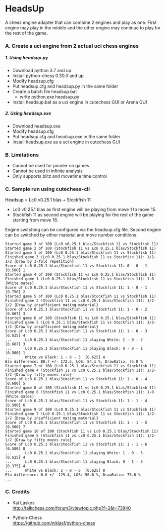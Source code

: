 # HeadsUp
A chess engine adapter that can combine 2 engines and play as one. First engine may play in the middle and the other engine may continue to play for the rest of the game.

### A. Create a uci engine from 2 actual uci chess engines

##### 1. Using headsup.py
* Download python 3.7 and up
* Install python-chess 0.30.0 and up
* Modify headsup.cfg
* Put headsup.cfg and headsup.py in the same folder
* Create a batch file headsup.bat
    * write python.exe headsup.py
* Install headsup.bat as a uci engine in cutechess GUI or Arena GUI

##### 2. Using headsup.exe
* Download headsup.exe
* Modify headsup.cfg
* Put headsup.cfg and headsup.exe in the same folder
* Install headsup.exe as a uci engine in cutechess GUI

### B. Limitations
* Cannot be used for ponder on games
* Cannot be used in infinite analysis
* Only supports blitz and movetime time control

### C. Sample run using cutechess-cli
Headsup = Lc0 v0.25.1 blas + Stockfish 11
* Lc0 v0.25.1 blas as first engine will be playing from move 1 to move 15.
* Stockfish 11 as second engine will be playing for the rest of the game starting from move 16.

Engine switching can be configured via the headsup.cfg file. Second engine can be switched by either material and move number conditions.

```
Started game 3 of 100 (Lc0 v0.25.1 blas/Stockfish 11 vs Stockfish 11)
Started game 2 of 100 (Stockfish 11 vs Lc0 0.25.1 blas/Stockfish 11)
Started game 1 of 100 (Lc0 0.25.1 blas/Stockfish 11 vs Stockfish 11)
Finished game 3 (Lc0 0.25.1 blas/Stockfish 11 vs Stockfish 11): 1/2-1/2 {Draw by 3-fold repetition}
Score of Lc0 0.25.1 blas/Stockfish 11 vs Stockfish 11: 0 - 0 - 1  [0.500] 1
Started game 4 of 100 (Stockfish 11 vs Lc0 0.25.1 blas/Stockfish 11)
Finished game 1 (Lc0 0.25.1 blas/Stockfish 11 vs Stockfish 11): 1-0 {White mates}
Score of Lc0 0.25.1 blas/Stockfish 11 vs Stockfish 11: 1 - 0 - 1  [0.750] 2
Started game 5 of 100 (Lc0 0.25.1 blas/Stockfish 11 vs Stockfish 11)
Finished game 2 (Stockfish 11 vs Lc0 0.25.1 blas/Stockfish 11): 1/2-1/2 {Draw by insufficient mating material}
Score of Lc0 0.25.1 blas/Stockfish 11 vs Stockfish 11: 1 - 0 - 2  [0.667] 3
Started game 6 of 100 (Stockfish 11 vs Lc0 0.25.1 blas/Stockfish 11)
Finished game 5 (Lc0 0.25.1 blas/Stockfish 11 vs Stockfish 11): 1/2-1/2 {Draw by insufficient mating material}
Score of Lc0 0.25.1 blas/Stockfish 11 vs Stockfish 11: 1 - 0 - 3  [0.625] 4
...      Lc0 0.25.1 blas/Stockfish 11 playing White: 1 - 0 - 2  [0.667] 3
...      Lc0 0.25.1 blas/Stockfish 11 playing Black: 0 - 0 - 1  [0.500] 1
...      White vs Black: 1 - 0 - 3  [0.625] 4
Elo difference: 88.7 +/- 172.5, LOS: 84.1 %, DrawRatio: 75.0 %
Started game 7 of 100 (Lc0 0.25.1 blas/Stockfish 11 vs Stockfish 11)
Finished game 4 (Stockfish 11 vs Lc0 0.25.1 blas/Stockfish 11): 1/2-1/2 {Draw by fifty moves rule}
Score of Lc0 0.25.1 blas/Stockfish 11 vs Stockfish 11: 1 - 0 - 4  [0.600] 5
Started game 8 of 100 (Stockfish 11 vs Lc0 0.25.1 blas/Stockfish 11)
Finished game 6 (Stockfish 11 vs Lc0 0.25.1 blas/Stockfish 11): 1-0 {White mates}
Score of Lc0 0.25.1 blas/Stockfish 11 vs Stockfish 11: 1 - 1 - 4  [0.500] 6
Started game 9 of 100 (Lc0 0.25.1 blas/Stockfish 11 vs Stockfish 11)
Finished game 7 (Lc0 0.25.1 blas/Stockfish 11 vs Stockfish 11): 1/2-1/2 {Draw by insufficient mating material}
Score of Lc0 0.25.1 blas/Stockfish 11 vs Stockfish 11: 1 - 1 - 5  [0.500] 7
Started game 10 of 100 (Stockfish 11 vs Lc0 0.25.1 blas/Stockfish 11)
Finished game 8 (Stockfish 11 vs Lc0 0.25.1 blas/Stockfish 11): 1/2-1/2 {Draw by fifty moves rule}
Score of Lc0 0.25.1 blas/Stockfish 11 vs Stockfish 11: 1 - 1 - 6  [0.500] 8
...      Lc0 0.25.1 blas/Stockfish 11 playing White: 1 - 0 - 3  [0.625] 4
...      Lc0 0.25.1 blas/Stockfish 11 playing Black: 0 - 1 - 3  [0.375] 4
...      White vs Black: 2 - 0 - 6  [0.625] 8
Elo difference: 0.0 +/- 125.4, LOS: 50.0 %, DrawRatio: 75.0 %
...
```

### C. Credits
* Kai Laskos  
http://talkchess.com/forum3/viewtopic.php?f=2&t=73940

* Python-Chess  
https://github.com/niklasf/python-chess
